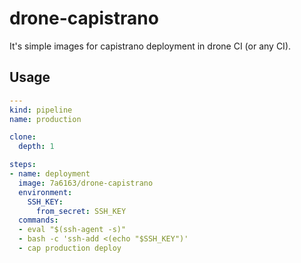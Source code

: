 # drone-capistrano
It's simple images for capistrano deployment in drone CI (or any CI).

## Usage

```yaml
---
kind: pipeline
name: production

clone:
  depth: 1

steps:
- name: deployment
  image: 7a6163/drone-capistrano
  environment:
    SSH_KEY:
      from_secret: SSH_KEY
  commands:
  - eval "$(ssh-agent -s)"
  - bash -c 'ssh-add <(echo "$SSH_KEY")'
  - cap production deploy
```
